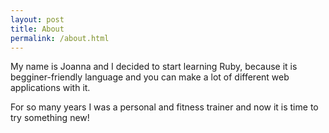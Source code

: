 ```yaml
---
layout: post
title: About
permalink: /about.html
---
```


My name is Joanna and I decided to start learning Ruby, because it is begginer-friendly language and you can make a lot of different web applications with it.

For so many years I was a personal and fitness trainer and now it is time to try something new!
